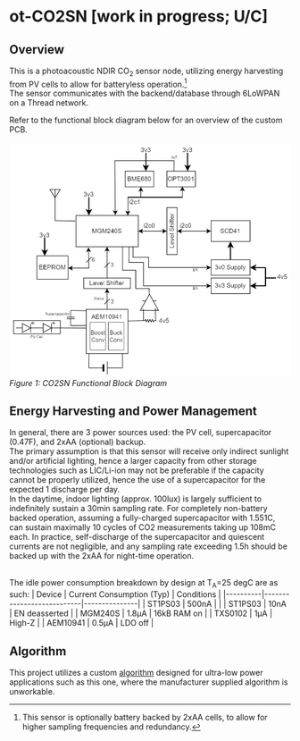 # ot-CO2SN [work in progress; U/C]
 
## Overview

This is a photoacoustic NDIR CO<sub>2</sub> sensor node, utilizing energy harvesting from PV cells to allow for batteryless operation.[^1]<br>
The sensor communicates with the backend/database through 6LoWPAN on a Thread network.

Refer to the functional block diagram below for an overview of the custom PCB. <br><br>
![Block Diagram](https://github.com/edward62740/ot-CO2SN/blob/master/Documentation/blockdiag.jpg)<br>
*Figure 1: CO2SN Functional Block Diagram*

## Energy Harvesting and Power Management
In general, there are 3 power sources used: the PV cell, supercapacitor (0.47F), and 2xAA (optional) backup.<br>
The primary assumption is that this sensor will receive only indirect sunlight and/or artificial lighting, hence a larger capacity from other storage technologies such as LIC/Li-ion may not be preferable if the capacity cannot be properly utilized, hence the use of a supercapacitor for the expected 1 discharge per day.<br>
In the daytime, indoor lighting (approx. 100lux) is largely sufficient to indefinitely sustain a 30min sampling rate.
For completely non-battery backed operation, assuming a fully-charged supercapacitor with $1.551\text{C}$, can sustain maximally 10 cycles of CO2 measurements taking up $108\text{mC}$ each. In practice, self-discharge of the supercapacitor and quiescent currents are not negligible, and any sampling rate exceeding 1.5h should be backed up with the 2xAA for night-time operation.<br><br>
 
The idle power consumption breakdown by design at T<sub>A</sub>=25 degC are as such:
| Device   | Current Consumption (Typ) | Conditions    |
|----------|---------------------------|---------------|
| ST1PS03  | 500nA                     |               |
| ST1PS03  | 10nA                      | EN deasserted |
| MGM240S  | 1.8µA                     | 16kB RAM on   |
| TXS0102  | 1µA                       | High-Z        |
| AEM10941 | 0.5µA                     | LDO off       |

## Algorithm
This project utilizes a custom [algorithm](https://github.com/edward62740/SCD4x-LPC) designed for ultra-low power applications such as this one, where the manufacturer supplied algorithm is unworkable.




[^1]: This sensor is optionally battery backed by 2xAA cells, to allow for higher sampling frequencies and redundancy.